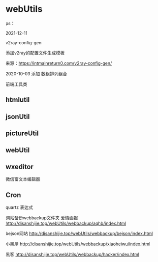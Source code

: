 # webUtils

ps：

2021-12-11

v2ray-config-gen

添加v2ray的配置文件生成模板

来源：https://intmainreturn0.com/v2ray-config-gen/



2020-10-03
添加 数组排列组合


前端工具类


## htmlutil

## jsonUtil

## pictureUtil

## webUtil


## wxeditor
微信富文本编辑器

## Cron
quartz 表达式


网站备份webbackup文件夹
爱情画报
http://disanshijie.top/webUtils/webbackup/aqhb/index.html

bejson网站
http://disanshijie.top/webUtils/webbackup/bejson/index.html

小黑屋
http://disanshijie.top/webUtils/webbackup/xiaoheiwu/index.html

黑客
http://disanshijie.top/webUtils/webbackup/hacker/index.html